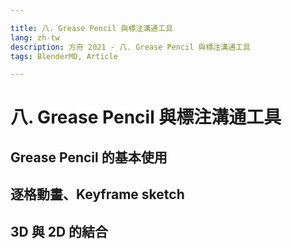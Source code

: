 ```yaml
---

title: 八. Grease Pencil 與標注溝通工具
lang: zh-tw
description: 方舟 2021 - 八. Grease Pencil 與標注溝通工具
tags: BlenderMD, Article

---
```


八. Grease Pencil 與標注溝通工具
===

## Grease Pencil 的基本使用

## 逐格動畫、Keyframe sketch

## 3D 與 2D 的結合
